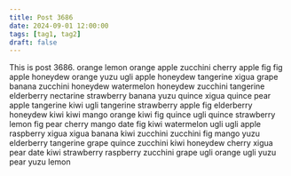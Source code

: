 ```yaml
---
title: Post 3686
date: 2024-09-01 12:00:00
tags: [tag1, tag2]
draft: false
---
```

This is post 3686.
orange
lemon
orange
apple
zucchini
cherry
apple
fig
fig
apple
honeydew
orange
yuzu
ugli
apple
honeydew
tangerine
xigua
grape
banana
zucchini
honeydew
watermelon
honeydew
zucchini
tangerine
elderberry
nectarine
strawberry
banana
yuzu
quince
xigua
quince
pear
apple
tangerine
kiwi
ugli
tangerine
strawberry
apple
fig
elderberry
honeydew
kiwi
kiwi
mango
orange
kiwi
fig
quince
ugli
quince
strawberry
lemon
fig
pear
cherry
mango
date
fig
kiwi
watermelon
ugli
ugli
apple
raspberry
xigua
xigua
banana
kiwi
zucchini
zucchini
fig
mango
yuzu
elderberry
tangerine
grape
quince
zucchini
kiwi
honeydew
cherry
xigua
pear
date
kiwi
strawberry
raspberry
zucchini
grape
ugli
orange
ugli
yuzu
pear
yuzu
lemon
